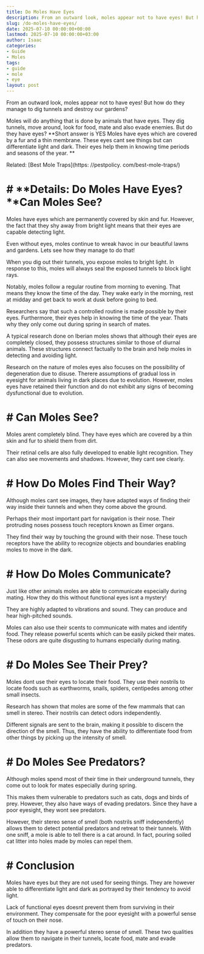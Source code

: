 ```yaml
---
title: Do Moles Have Eyes
description: From an outward look, moles appear not to have eyes! But how do they manage to dig tunnels and destroy our gardens? Moles will do anything that is done by...
slug: /do-moles-have-eyes/
date: 2025-07-10 00:00:00+00:00
lastmod: 2025-07-10 00:00:00+03:00
author: Isaac
categories:
- Guide
- Moles
tags:
- guide
- mole
- eye
layout: post
---
```


From an outward look, moles appear not to have eyes! But how do they manage to dig tunnels and destroy our gardens?

Moles will do anything that is done by animals that have eyes. They dig tunnels, move around, look for food, mate and also evade enemies. But do they have eyes? **Short answer is YES Moles have eyes which are covered by a fur and a thin membrane. These eyes cant see things but can differentiate light and dark. Their eyes help them in knowing time periods and seasons of the year. **

Related: [Best Mole Traps](https: //pestpolicy. com/best-mole-traps/)

# # **Details: Do Moles Have Eyes?**Can Moles See?

Moles have eyes which are permanently covered by skin and fur. However, the fact that they shy away from bright light means that their eyes are capable detecting light.

Even without eyes, moles continue to wreak havoc in our beautiful lawns and gardens. Lets see how they manage to do that!

When you dig out their tunnels, you expose moles to bright light. In response to this, moles will always seal the exposed tunnels to block light rays.

Notably, moles follow a regular routine from morning to evening. That means they know the time of the day. They wake early in the morning, rest at midday and get back to work at dusk before going to bed.

Researchers say that such a controlled routine is made possible by their eyes. Furthermore, their eyes help in knowing the time of the year. Thats why they only come out during spring in search of mates.

A typical research done on Iberian moles shows that although their eyes are completely closed, they possess structures similar to those of diurnal animals. These structures connect factually to the brain and help moles in detecting and avoiding light.

Research on the nature of moles eyes also focuses on the possibility of degeneration due to disuse. Therere assumptions of gradual loss in eyesight for animals living in dark places due to evolution. However, moles eyes have retained their function and do not exhibit any signs of becoming dysfunctional due to evolution.

# # **Can Moles See?**

Moles arent completely blind. They have eyes which are covered by a thin skin and fur to shield them from dirt.

Their retinal cells are also fully developed to enable light recognition. They can also see movements and shadows. However, they cant see clearly.

# # **How Do Moles Find Their Way?**

Although moles cant see images, they have adapted ways of finding their way inside their tunnels and when they come above the ground.

Perhaps their most important part for navigation is their nose. Their protruding noses possess touch receptors known as Eimer organs.

They find their way by touching the ground with their nose. These touch receptors have the ability to recognize objects and boundaries enabling moles to move in the dark.

# # **How Do Moles Communicate?**

Just like other animals moles are able to communicate especially during mating. How they do this without functional eyes isnt a mystery!

They are highly adapted to vibrations and sound. They can produce and hear high-pitched sounds.

Moles can also use their scents to communicate with mates and identify food. They release powerful scents which can be easily picked their mates. These odors are quite disgusting to humans especially during mating.

# # **Do Moles See Their Prey?**

Moles dont use their eyes to locate their food. They use their nostrils to locate foods such as earthworms, snails, spiders, centipedes among other small insects.

Research has shown that moles are some of the few mammals that can smell in stereo. Their nostrils can detect odors independently.

Different signals are sent to the brain, making it possible to discern the direction of the smell. Thus, they have the ability to differentiate food from other things by picking up the intensity of smell.

# # **Do Moles See Predators?**

Although moles spend most of their time in their underground tunnels, they come out to look for mates especially during spring.

This makes them vulnerable to predators such as cats, dogs and birds of prey. However, they also have ways of evading predators. Since they have a poor eyesight, they wont see predators.

However, their stereo sense of smell (both nostrils sniff independently) allows them to detect potential predators and retreat to their tunnels. With one sniff, a mole is able to tell there is a cat around. In fact, pouring soiled cat litter into holes made by moles can repel them.

# # **Conclusion**

Moles have eyes but they are not used for seeing things. They are however able to differentiate light and dark as portrayed by their tendency to avoid light.

Lack of functional eyes doesnt prevent them from surviving in their environment. They compensate for the poor eyesight with a powerful sense of touch on their nose.

In addition they have a powerful stereo sense of smell. These two qualities allow them to navigate in their tunnels, locate food, mate and evade predators.
